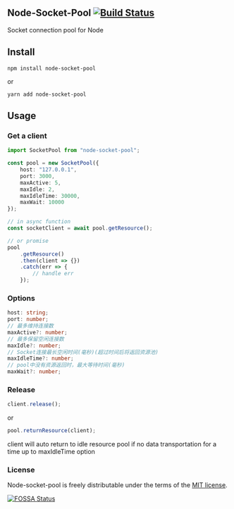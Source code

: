 ## Node-Socket-Pool [![Build Status](https://travis-ci.org/thundernet8/Node-Socket-Pool.svg?branch=master)](https://travis-ci.org/thundernet8/Node-Socket-Pool)

Socket connection pool for Node

## Install

```
npm install node-socket-pool
```

or

```
yarn add node-socket-pool
```

## Usage

### Get a client

```typescript
import SocketPool from "node-socket-pool";

const pool = new SocketPool({
    host: "127.0.0.1",
    port: 3000,
    maxActive: 5,
    maxIdle: 2,
    maxIdleTime: 30000,
    maxWait: 10000
});

// in async function
const socketClient = await pool.getResource();

// or promise
pool
    .getResource()
    .then(client => {})
    .catch(err => {
        // handle err
    });
```

### Options

```typescript
host: string;
port: number;
// 最多维持连接数
maxActive?: number;
// 最多保留空闲连接数
maxIdle?: number;
// Socket连接最长空闲时间(毫秒)(超过时间后将返回资源池)
maxIdleTime?: number;
// pool中没有资源返回时，最大等待时间(毫秒)
maxWait?: number;
```

### Release

```typescript
client.release();
```

or

```typescript
pool.returnResource(client);
```

client will auto return to idle resource pool if no data transportation for a
time up to maxIdleTime option

### License

Node-socket-pool is freely distributable under the terms of the
[MIT license](https://github.com/thundernet8/Node-Socket-Pool/blob/master/LICENSE).

[![FOSSA Status](https://app.fossa.io/api/projects/git%2Bgithub.com%2Fthundernet8%2FNode-Socket-Pool.svg?type=large)](https://app.fossa.io/projects/git%2Bgithub.com%2Fthundernet8%2FNode-Socket-Pool?ref=badge_large)

